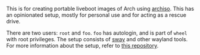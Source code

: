 This is for creating portable liveboot images of Arch using [archiso](https://wiki.archlinux.org/title/Archiso). This has an opinionated setup, mostly for personal use and for acting as a rescue drive.

There are two users: `root` and `foo`. `foo` has autologin, and is part of `wheel` with root privileges. The setup consists of [sway](https://github.com/swaywm/sway/) and other wayland tools. For more information about the setup, refer to [this repository](https://codeberg.org/ekunazanu/dotfiles).

<!--
* Use this [profile.sh](https://gitlab.archlinux.org/archlinux/archiso/-/blob/master/docs/README.profile.rst).
* Store configs in ```/etc/skel```.
* Run ```sudo mkarchiso -v -C liveiso/pacman.conf -w work -L archlinux-sway -P ekunazanu -o finaliso liveiso```
-->
